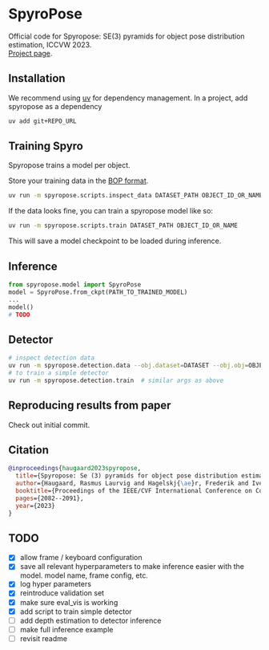 # SpyroPose

Official code for Spyropose: SE(3) pyramids for object pose distribution estimation, ICCVW 2023.  
[Project page](https://spyropose.github.io/).

## Installation

We recommend using [uv](https://docs.astral.sh/uv/) for dependency management.
In a project, add spyropose as a dependency

```bash
uv add git+REPO_URL
```

## Training Spyro

Spyropose trains a model per object.

Store your training data in the [BOP format](https://github.com/thodan/bop_toolkit/blob/master/docs/bop_datasets_format.md).

```bash
uv run -m spyropose.scripts.inspect_data DATASET_PATH OBJECT_ID_OR_NAME
```

If the data looks fine, you can train a spyropose model like so:

```bash
uv run -m spyropose.scripts.train DATASET_PATH OBJECT_ID_OR_NAME
```

This will save a model checkpoint to be loaded during inference.

## Inference

```python
from spyropose.model import SpyroPose
model = SpyroPose.from_ckpt(PATH_TO_TRAINED_MODEL)
...
model()
# TODO
```

## Detector

```bash
# inspect detection data
uv run -m spyropose.detection.data --obj.dataset=DATASET --obj.obj=OBJECT --data_train.scene_rng="[0,19]" --data_valid.scene_rng="[19,20]"
# to train a simple detector
uv run -m spyropose.detection.train  # similar args as above
```

## Reproducing results from paper

Check out initial commit.

## Citation

```bibtex
@inproceedings{haugaard2023spyropose,
  title={Spyropose: Se (3) pyramids for object pose distribution estimation},
  author={Haugaard, Rasmus Laurvig and Hagelskj{\ae}r, Frederik and Iversen, Thorbj{\o}rn Mosekj{\ae}r},
  booktitle={Proceedings of the IEEE/CVF International Conference on Computer Vision},
  pages={2082--2091},
  year={2023}
}
```

## TODO

- [x] allow frame / keyboard configuration
- [x] save all relevant hyperparameters to make inference easier with the model. model name, frame config, etc.
- [x] log hyper parameters
- [x] reintroduce validation set
- [x] make sure eval_vis is working
- [x] add script to train simple detector
- [ ] add depth estimation to detector inference
- [ ] make full inference example
- [ ] revisit readme
